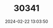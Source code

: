 ---
title: "30341"
category: "Atalaya capensis"
draft: false
date: 2024-02-22 13:03:50
languages:
  English: ["Cape Krantz Ash", "Cape Wing-nut"]
  Afrikaans: ["Kaapse Kransessboom"]
---